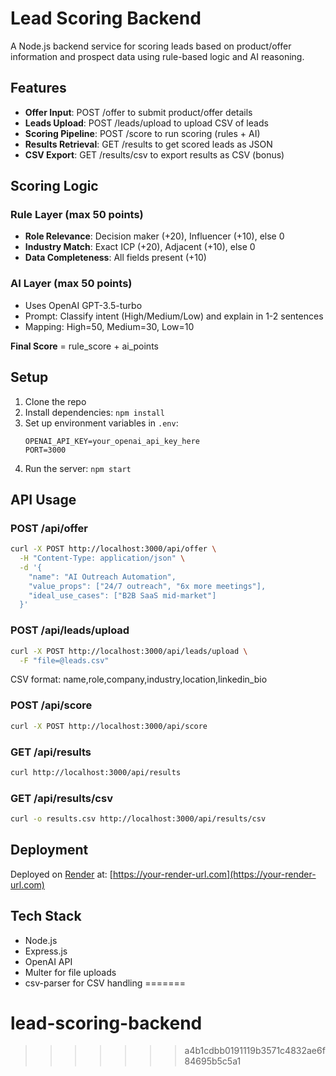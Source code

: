 
# Lead Scoring Backend

A Node.js backend service for scoring leads based on product/offer information and prospect data using rule-based logic and AI reasoning.

## Features

- **Offer Input**: POST /offer to submit product/offer details
- **Leads Upload**: POST /leads/upload to upload CSV of leads
- **Scoring Pipeline**: POST /score to run scoring (rules + AI)
- **Results Retrieval**: GET /results to get scored leads as JSON
- **CSV Export**: GET /results/csv to export results as CSV (bonus)

## Scoring Logic

### Rule Layer (max 50 points)
- **Role Relevance**: Decision maker (+20), Influencer (+10), else 0
- **Industry Match**: Exact ICP (+20), Adjacent (+10), else 0
- **Data Completeness**: All fields present (+10)

### AI Layer (max 50 points)
- Uses OpenAI GPT-3.5-turbo
- Prompt: Classify intent (High/Medium/Low) and explain in 1-2 sentences
- Mapping: High=50, Medium=30, Low=10

**Final Score** = rule_score + ai_points

## Setup

1. Clone the repo
2. Install dependencies: `npm install`
3. Set up environment variables in `.env`:
   ```
   OPENAI_API_KEY=your_openai_api_key_here
   PORT=3000
   ```
4. Run the server: `npm start`

## API Usage

### POST /api/offer
```bash
curl -X POST http://localhost:3000/api/offer \
  -H "Content-Type: application/json" \
  -d '{
    "name": "AI Outreach Automation",
    "value_props": ["24/7 outreach", "6x more meetings"],
    "ideal_use_cases": ["B2B SaaS mid-market"]
  }'
```

### POST /api/leads/upload
```bash
curl -X POST http://localhost:3000/api/leads/upload \
  -F "file=@leads.csv"
```
CSV format: name,role,company,industry,location,linkedin_bio

### POST /api/score
```bash
curl -X POST http://localhost:3000/api/score
```

### GET /api/results
```bash
curl http://localhost:3000/api/results
```

### GET /api/results/csv
```bash
curl -o results.csv http://localhost:3000/api/results/csv
```

## Deployment

Deployed on [Render](https://render.com) at: [https://your-render-url.com](https://your-render-url.com)

## Tech Stack

- Node.js
- Express.js
- OpenAI API
- Multer for file uploads
- csv-parser for CSV handling
=======
# lead-scoring-backend
>>>>>>> a4b1cdbb0191119b3571c4832ae6f84695b5c5a1
